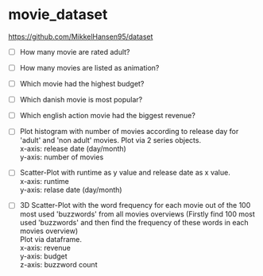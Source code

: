 # movie_dataset

https://github.com/MikkelHansen95/dataset  

- [ ] How many movie are rated adult?  

- [ ] How many movies are listed as animation?  

- [ ] Which movie had the highest budget?  

- [ ] Which danish movie is most popular?  

- [ ] Which english action movie had the biggest revenue?  

- [ ] Plot histogram with number of movies according to release day for 'adult' and 'non adult' movies. 
Plot via 2 series objects.  
x-axis: release date (day/month)  
y-axis: number of movies   

- [ ] Scatter-Plot with runtime as y value and release date as x value.  
x-axis: runtime  
y-axis: relase date (day/month)  

- [ ] 3D Scatter-Plot with the word frequency for each movie out of the 100 most used 'buzzwords' from all movies overviews (Firstly find 100 most used 'buzzwords' and then find the frequency of these words in each movies overview)  
Plot via dataframe.  
x-axis: revenue  
y-axis: budget  
z-axis: buzzword count   


